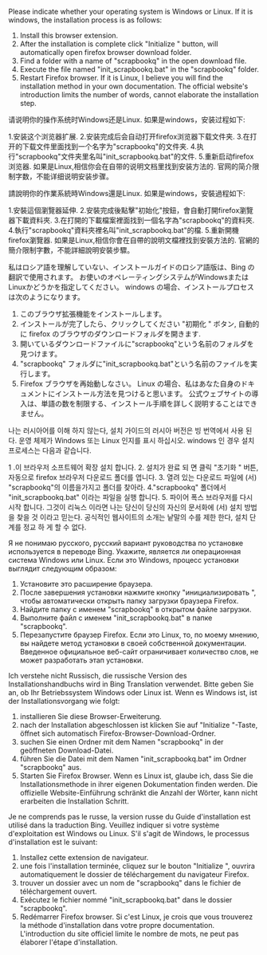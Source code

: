 

Please indicate whether your operating system is Windows or Linux.
If it is windows, the installation process is as follows:

1. Install this browser extension.
2. After the installation is complete click  "Initialize " button, will automatically open firefox browser download folder.
3. Find a folder with a name of "scrapbookq" in the open download file.
4. Execute the file named "init_scrapbookq.bat" in the "scrapbookq" folder.
5. Restart Firefox browser.
If it is Linux, I believe you will find the installation method in your own documentation.
The official website's introduction limits the number of words, cannot elaborate the installation step.

请说明你的操作系统时Windows还是Linux.
如果是windows，安装过程如下:

1.安装这个浏览器扩展.
2.安装完成后会自动打开firefox浏览器下载文件夹.
3.在打开的下载文件里面找到一个名字为"scrapbookq"的文件夹.
4.执行"scrapbookq"文件夹里名叫"init_scrapbookq.bat"的文件.
5.重新启动firefox浏览器.
如果是Linux,相信你会在自带的说明文档里找到安装方法的.
官网的简介限制字数，不能详细说明安装步骤。

請說明你的作業系統時Windows還是Linux.
如果是windows，安裝過程如下:

1.安裝這個瀏覽器延伸.
2.安裝完成後點擊"初始化"按鈕，會自動打開firefox瀏覽器下載資料夾.
3.在打開的下載檔案裡面找到一個名字為"scrapbookq"的資料夾.
4.執行"scrapbookq"資料夾裡名叫"init_scrapbookq.bat"的檔.
5.重新開機firefox瀏覽器.
如果是Linux,相信你會在自帶的說明文檔裡找到安裝方法的.
官網的簡介限制字數，不能詳細說明安裝步驟。

私はロシア語を理解していない、インストールガイドのロシア語版は、Bing の翻訳で使用されます。
お使いのオペレーティングシステムがWindowsまたはLinuxかどうかを指定してください。
windows の場合、インストールプロセスは次のようになります。

1. このブラウザ拡張機能をインストールします。
2. インストールが完了したら、クリックしてください  "初期化 " ボタン, 自動的に firefox のブラウザのダウンロードフォルダを開きます.
3. 開いているダウンロードファイルに"scrapbookq"という名前のフォルダを見つけます。
4. "scrapbookq" フォルダに"init_scrapbookq.bat"という名前のファイルを実行します。
5. Firefox ブラウザを再始動しなさい。
Linux の場合、私はあなた自身のドキュメントにインストール方法を見つけると思います。
公式ウェブサイトの導入は、単語の数を制限する、インストール手順を詳しく説明することはできません。

나는 러시아어를 이해 하지 않는다, 설치 가이드의 러시아 버전은 빙 번역에서 사용 된다.
운영 체제가 Windows 또는 Linux 인지를 표시 하십시오.
windows 인 경우 설치 프로세스는 다음과 같습니다.

1 .이 브라우저 소프트웨어 확장 설치 합니다.
2. 설치가 완료 되 면 클릭  "초기화 " 버튼, 자동으로 firefox 브라우저 다운로드 폴더를 엽니다.
3. 열려 있는 다운로드 파일에 (서) "scrapbookq"의 이름을가지고 폴더를 찾아라.
4."scrapbookq" 폴더에서 "init_scrapbookq.bat" 이라는 파일을 실행 합니다.
5. 파이어 폭스 브라우저를 다시 시작 합니다.
그것이 리눅스 이라면 나는 당신이 당신의 자신의 문서화에 (서) 설치 방법을 찾을 것 이라고 믿는다. 공식적인 웹사이트의 소개는 낱말의 수를 제한 한다, 설치 단계를 정교 하 게 할 수 없다.

Я не понимаю русского, русский вариант руководства по установке используется в переводе Bing.
Укажите, является ли операционная система Windows или Linux.
Если это Windows, процесс установки выглядит следующим образом:

1. Установите это расширение браузера.
2. После завершения установки нажмите кнопку  "инициализировать ", чтобы автоматически открыть папку загрузки браузера Firefox.
3. Найдите папку с именем "scrapbookq" в открытом файле загрузки.
4. Выполните файл с именем "init_scrapbookq.bat" в папке "scrapbookq".
5. Перезапустите браузер Firefox.
Если это Linux, то, по моему мнению, вы найдете метод установки в своей собственной документации. Введенное официальное веб-сайт ограничивает количество слов, не может разработать этап установки.

Ich verstehe nicht Russisch, die russische Version des Installationshandbuchs wird in Bing Translation verwendet.
Bitte geben Sie an, ob Ihr Betriebssystem Windows oder Linux ist.
Wenn es Windows ist, ist der Installationsvorgang wie folgt:

1. installieren Sie diese Browser-Erweiterung.
2. nach der Installation abgeschlossen ist klicken Sie auf  "Initialize "-Taste, öffnet sich automatisch Firefox-Browser-Download-Ordner.
3. suchen Sie einen Ordner mit dem Namen "scrapbookq" in der geöffneten Download-Datei.
4. führen Sie die Datei mit dem Namen "init_scrapbookq.bat" im Ordner "scrapbookq" aus.
5. Starten Sie Firefox Browser.
Wenn es Linux ist, glaube ich, dass Sie die Installationsmethode in ihrer eigenen Dokumentation finden werden. Die offizielle Website-Einführung schränkt die Anzahl der Wörter, kann nicht erarbeiten die Installation Schritt.

Je ne comprends pas le russe, la version russe du Guide d'installation est utilisé dans la traduction Bing.
Veuillez indiquer si votre système d'exploitation est Windows ou Linux.
S'il s'agit de Windows, le processus d'installation est le suivant:

1. Installez cette extension de navigateur.
2. une fois l'installation terminée, cliquez sur le bouton  "Initialize ", ouvrira automatiquement le dossier de téléchargement du navigateur Firefox.
3. trouver un dossier avec un nom de "scrapbookq" dans le fichier de téléchargement ouvert.
4. Exécutez le fichier nommé "init_scrapbookq.bat" dans le dossier "scrapbookq".
5. Redémarrer Firefox browser.
Si c'est Linux, je crois que vous trouverez la méthode d'installation dans votre propre documentation. L'introduction du site officiel limite le nombre de mots, ne peut pas élaborer l'étape d'installation.
